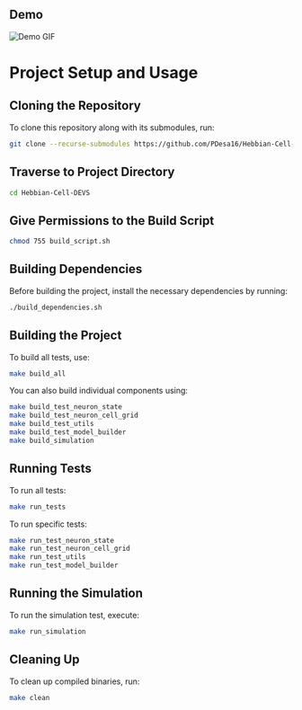 ## Demo  
![Demo GIF](https://github.com/PDesa16/RAFT-DEVS/blob/main/assets/demo.gif)

# Project Setup and Usage

## Cloning the Repository
To clone this repository along with its submodules, run:
```sh
git clone --recurse-submodules https://github.com/PDesa16/Hebbian-Cell-DEVS
```

## Traverse to Project Directory
```sh
cd Hebbian-Cell-DEVS
```
## Give Permissions to the Build Script
```sh
chmod 755 build_script.sh
```


## Building Dependencies
Before building the project, install the necessary dependencies by running:
```sh
./build_dependencies.sh
```

## Building the Project
To build all tests, use:
```sh
make build_all
```

You can also build individual components using:
```sh
make build_test_neuron_state
make build_test_neuron_cell_grid
make build_test_utils
make build_test_model_builder
make build_simulation
```

## Running Tests
To run all tests:
```sh
make run_tests
```

To run specific tests:
```sh
make run_test_neuron_state
make run_test_neuron_cell_grid
make run_test_utils
make run_test_model_builder
```

## Running the Simulation
To run the simulation test, execute:
```sh
make run_simulation
```

## Cleaning Up
To clean up compiled binaries, run:
```sh
make clean
```
